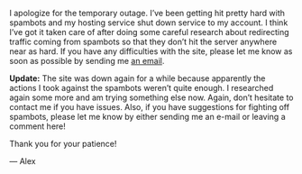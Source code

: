 I apologize for the temporary outage. I’ve been getting hit pretty hard with spambots and my hosting service shut down service to my account. I think I’ve got it taken care of after doing some careful research about redirecting traffic coming from spambots so that they don’t hit the server anywhere near as hard. If you have any difficulties with the site, please let me know as soon as possible by sending me [an email](https://www.historyrhymes.info/about/contact/).

**Update:** The site was down again for a while because apparently the actions I took against the spambots weren’t quite enough. I researched again some more and am trying something else now. Again, don’t hesitate to contact me if you have issues. Also, if you have suggestions for fighting off spambots, please let me know by either sending me an e-mail or leaving a comment here!

Thank you for your patience!

— Alex
